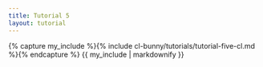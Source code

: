 ```yaml
---
title: Tutorial 5
layout: tutorial
---
```


{% capture my_include %}{% include cl-bunny/tutorials/tutorial-five-cl.md %}{% endcapture %}
{{ my_include | markdownify }}
